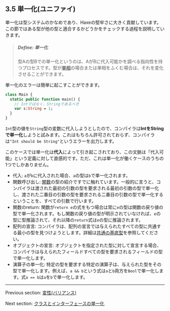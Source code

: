 ## 3.5 単一化(ユニファイ)

単一化は型システムのかなめであり、Haxeの堅牢さに大きく貢献しています。この節ではある型が他の型と適合するかどうかをチェックする過程を説明していきます。

> ##### Define: 単一化
>
> 型Aの型Bでの単一化というのは、AがBに代入可能かを調べる指向性を持つプロセスです。型が[単相](types-monomorph.md)の場合または単相をふくむ場合は、それを変化させることができます。

単一化のエラーは簡単に起こすことができます。

```haxe
class Main {
  static public function main() {
    // Intではなく、Stringであるべき
    var s:String = 1;
  }
}
```

`Int`型の値を`String`型の変数に代入しようとしたので、コンパイラは**IntをStringで単一化**しようと試みます。これはもちろん許可されておらず、コンパイラは`"Int should be String"`というエラーを出力します。

このケースでは単一化は**代入**によって引き起こされており、この文脈は「代入可能」という定義に対して直感的です。ただ、これは単一化が働くケースのうちの1つでしかありません。

* 代入: `a`が`b`に代入された場合、`a`の型は`b`で単一化されます。
* 関数呼び出し: [関数](types-function.md)の型の紹介ですでに触れています。一般的に言うと、コンパイラは渡された最初の引数の型を要求される最初の引数の型で単一化し、渡された二番目の引数の型を要求される二番目の引数の型で単一化するということを、すべての引数で行います。
* 関数のreturn: 関数が`return e`の式をもつ場合は常に`e`の型は関数の戻り値の型で単一化されます。もし関数の戻り値の型が明示されていなければ、`e`の型に型推論されて、それ以降の`return`式は`e`の型に推論されます。
* 配列の宣言: コンパイラは、配列の宣言では与えられたすべての型に共通する最小の型を見つけようとします。詳細は[共通の基底型](type-system-unification-common-base-type.md)を参照してください。
* オブジェクトの宣言: オブジェクトを指定された型に対して宣言する場合、コンパイラは与えられたフィールドすべての型を要求されるフィールドの型で単一化します。
* 演算子の単一化: 特定の型を要求する特定の演算子は、与えられた型をその型で単一化します。例えば、`a && b`という式は`a`と`b`両方を`Bool`で単一化します。式`a == b`は`a`を`b`で単一化します。

---

Previous section: [変性(バリアンス)](type-system-variance.md)

Next section: [クラスとインターフェースの単一化](type-system-unification-between-classes-and-interfaces.md)